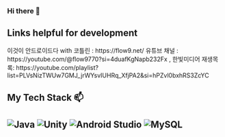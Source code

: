 ### Hi there 👋
<h2>Links helpful for development</h2>
<p>이것이 안드로이드다 with 코틀린 : https://flow9.net/ 유튜브 채널 : https://youtube.com/@flow9770?si=4duafKgNapb232Fx , 한빛미디어 재생목록: https://youtube.com/playlist?list=PLVsNizTWUw7GMJ_jrWYsvIUHRq_XfjPA2&si=hPZvl0bxhRS3ZcYC</p>
<h2> My Tech Stack 📫 <h2>
 <img alt="Java" src ="https://img.shields.io/badge/Java-007396.svg?&style=for-the-badge&logo=java&logoColor=white"/>
 <img alt="Unity" src ="https://img.shields.io/badge/Unity-FFFFFF.svg?&style=for-the-badge&logo=Unity&logoColor=black"/>
 <img alt="Android Studio" src ="https://img.shields.io/badge/Android Studio-3DDC84.svg?&style=for-the-badge&logo=Android Studio&logoColor=white"/>
 <img alt="MySQL" src ="https://img.shields.io/badge/MySQL-4479A1.svg?&style=for-the-badge&logo=MySQL&logoColor=white"/>

<!--
**calmdownman/calmdownman** is a ✨ _special_ ✨ repository because its `README.md` (this file) appears on your GitHub profile.

Here are some ideas to get you started:

- 🔭 I’m currently working on ...
- 🌱 I’m currently learning ...
- 👯 I’m looking to collaborate on ...
- 🤔 I’m looking for help with ...
- 💬 Ask me about ...
- 📫 How to reach me: ...
- 😄 Pronouns: ...
- ⚡ Fun fact: ...
-->
